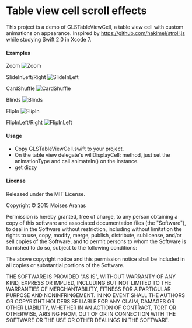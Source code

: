 Table view cell scroll effects
==============================

This project is a demo of GLSTableViewCell, a table view cell with custom animations on appearance. Inspired by https://github.com/hakimel/stroll.js while studying Swift 2.0 in Xcode 7.

#### Examples
Zoom
![Zoom](http://i.imgur.com/ujTCzYD.gif "Hosted by imgur.com")

SlideInLeft/Right
![SlideInLeft](http://i.imgur.com/QTng17U.gif "Hosted by imgur.com")

CardShuffle
![CardShuffle](http://i.imgur.com/lGN10st.gif "Hosted by imgur.com")

Blinds
![Blinds](http://i.imgur.com/CcHOA0e.gif "Hosted by imgur.com")

FlipIn
![FlipIn](http://i.imgur.com/3jCyfAa.gif "Hosted by imgur.com")

FlipInLeft/Right
![FlipInLeft](http://i.imgur.com/YkDy3AG.gif "Hosted by imgur.com")

#### Usage
* Copy GLSTableViewCell.swift to your project.
* On the table view delegate's willDisplayCell: method, just set the animationType and call animateIn() on the instance.
* get dizzy

#### License

Released under the MIT License.

Copyright © 2015 Moises Aranas

Permission is hereby granted, free of charge, to any person obtaining a copy of this software and associated documentation files (the "Software"), to deal in the Software without restriction, including without limitation the rights to use, copy, modify, merge, publish, distribute, sublicense, and/or sell copies of the Software, and to permit persons to whom the Software is furnished to do so, subject to the following conditions:

The above copyright notice and this permission notice shall be included in all copies or substantial portions of the Software.

THE SOFTWARE IS PROVIDED "AS IS", WITHOUT WARRANTY OF ANY KIND, EXPRESS OR IMPLIED, INCLUDING BUT NOT LIMITED TO THE WARRANTIES OF MERCHANTABILITY, FITNESS FOR A PARTICULAR PURPOSE AND NONINFRINGEMENT. IN NO EVENT SHALL THE AUTHORS OR COPYRIGHT HOLDERS BE LIABLE FOR ANY CLAIM, DAMAGES OR OTHER LIABILITY, WHETHER IN AN ACTION OF CONTRACT, TORT OR OTHERWISE, ARISING FROM, OUT OF OR IN CONNECTION WITH THE SOFTWARE OR THE USE OR OTHER DEALINGS IN THE SOFTWARE.

